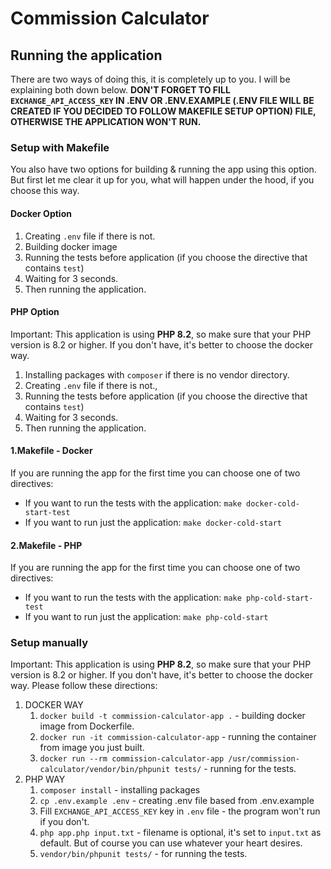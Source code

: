 # Commission Calculator

## Running the application
There are two ways of doing this, it is completely up to you. I will be explaining both down below. 
**DON'T FORGET TO FILL `EXCHANGE_API_ACCESS_KEY` IN .ENV OR .ENV.EXAMPLE (.ENV FILE WILL BE CREATED IF YOU DECIDED TO FOLLOW MAKEFILE SETUP OPTION) FILE, OTHERWISE THE APPLICATION WON'T RUN.**
### Setup with Makefile
You also have two options for building & running the app using this option. But first let me clear it up for you, 
what will happen under the hood, if you choose this way.
#### Docker Option
1. Creating `.env` file if there is not.
2. Building docker image
3. Running the tests before application (if you choose the directive that contains `test`)
4. Waiting for 3 seconds.
5. Then running the application.

#### PHP Option
Important: This application is using **PHP 8.2**, so make sure that your PHP version is 8.2 or higher.
If you don't have, it's better to choose the docker way.
1. Installing packages with `composer` if there is no vendor directory.
2. Creating `.env` file if there is not.,
3. Running the tests before application (if you choose the directive that contains `test`)
4. Waiting for 3 seconds.
5. Then running the application.


#### 1.Makefile - Docker
If you are running the app for the first time you can choose one of two directives:

* If you want to run the tests with the application: `make docker-cold-start-test` 
* If you want to run just the application: `make docker-cold-start`

#### 2.Makefile - PHP
If you are running the app for the first time you can choose one of two directives:

* If you want to run the tests with the application: `make php-cold-start-test`
* If you want to run just the application: `make php-cold-start`

### Setup manually
Important: This application is using **PHP 8.2**, so make sure that your PHP version is 8.2 or higher. 
If you don't have, it's better to choose the docker way.
Please follow these directions:
1. DOCKER WAY
    1. `docker build -t commission-calculator-app .` - building docker image from Dockerfile.
    2. `docker run -it commission-calculator-app` - running the container from image you just built.
    3. `docker run --rm commission-calculator-app /usr/commission-calculator/vendor/bin/phpunit tests/` - running for the tests.
2. PHP WAY
   1. `composer install` - installing packages
   2. `cp .env.example .env` - creating .env file based from .env.example
   3. Fill `EXCHANGE_API_ACCESS_KEY` key in `.env` file - the program won't run if you don't.
   4. `php app.php input.txt` - filename is optional, it's set to `input.txt` as default. But of course you can use whatever your heart desires.
   5. `vendor/bin/phpunit tests/` - for running the tests.


